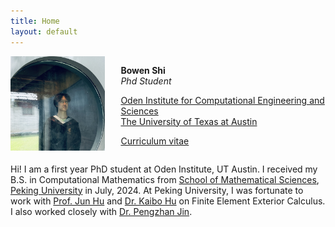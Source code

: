 ```yaml
---
title: Home
layout: default
---
```


<div id="twosided">
<div id="left" style="float: left; max-width: 30%;border: 10px"> 
    <img src="images/profile.jpg" />
</div>
<div id="right" style="float: right; width: 65%; vertical-align: middle;">
<p> <b>Bowen Shi</b> <br> <em>Phd Student</em> </p>
<p> <a href="https://oden.utexas.edu" target="blank">Oden Institute for Computational Engineering and Sciences</a><br>
<a href="https://utexas.edu" target="blank">The University of Texas at Austin</a></p>
<p> <a href="files/Bowen_Shi_CV_3-11.pdf">Curriculum vitae </a> </p>
</div>
</div>
<div id="clearer" style="clear: both"> </div>

Hi! I am a first year PhD student at Oden Institute, UT Austin. I received my B.S. in Computational Mathematics from [School of Mathematical Sciences](http://english.math.pku.edu.cn), [Peking University](https://www.pku.edu.cn) in July, 2024. At Peking University, I was fortunate to work with [Prof. Jun Hu](https://scholar.google.com/citations?user=LEa7b6YAAAAJ&hl=zh-TW) and [Dr. Kaibo Hu](https://kaibohu.github.io) on Finite Element Exterior Calculus. I also worked closely with [Dr. Pengzhan Jin](https://scholar.google.com/citations?user=W3cOoCYAAAAJ&hl=en).





